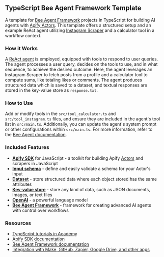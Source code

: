 ## TypeScript Bee Agent Framework Template

A template for [Bee Agent Framework](https://i-am-bee.github.io/bee-agent-framework/#/) projects in TypeScript for building AI agents with [Apify Actors](https://apify.com/actors). This template offers a structured setup and an example ReAct agent utilizing [Instagram Scraper](https://apify.com/apify/instagram-scraper) and a calculator tool in a workflow context.

### How it Works

A [ReAct agent](https://react-lm.github.io/) is employed, equipped with tools to respond to user queries. The agent processes a user query, decides on the tools to use, and in what sequence, to achieve the desired outcome. Here, the agent leverages an Instagram Scraper to fetch posts from a profile and a calculator tool to compute sums, like totaling likes or comments. The agent produces structured data which is saved to a dataset, and textual responses are stored in the key-value store as `response.txt`.

### How to Use

Add or modify tools in the `src/tool_calculator.ts` and `src/tool_instagram.ts` files, and ensure they are included in the agent's tool list in `src/main.ts`. Additionally, you can update the agent's system prompt or other configurations within `src/main.ts`. For more information, refer to the [Bee Agent documentation](https://i-am-bee.github.io/bee-agent-framework/#/agents?id=bee-agent).

### Included Features

- **[Apify SDK](https://docs.apify.com/sdk/js/)** for JavaScript - a toolkit for building Apify [Actors](https://apify.com/actors) and scrapers in JavaScript
- **[Input schema](https://docs.apify.com/platform/actors/development/input-schema)** - define and easily validate a schema for your Actor's input
- **[Dataset](https://docs.apify.com/sdk/js/docs/guides/result-storage#dataset)** - store structured data where each object stored has the same attributes
- **[Key-value store](https://docs.apify.com/platform/storage/key-value-store)** - store any kind of data, such as JSON documents, images, or text files
- **[OpenAI](https://openai.com/)** - a powerful language model
- **[Bee Agent Framework](https://i-am-bee.github.io/bee-agent-framework/#/)** - framework for creating advanced AI agents with control over workflows

### Resources

- [TypeScript tutorials in Academy](https://docs.apify.com/academy/node-js)
- [Apify SDK documentation](https://docs.apify.com/sdk/js/)
- [Bee Agent Framework documentation](https://i-am-bee.github.io/bee-agent-framework/#/)
- [Integration with Make, GitHub, Zapier, Google Drive, and other apps](https://apify.com/integrations)
